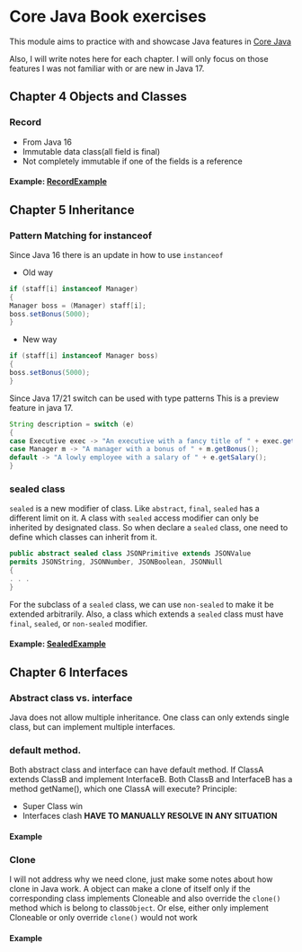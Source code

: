 # Core Java Book exercises

This module aims to practice with and showcase Java features in [Core Java](https://www.oreilly.com/library/view/core-java-volume/9780137673810/)

Also, I will write notes here for each chapter. I will only focus on those features I was not familiar with or are new
in Java 17.

## Chapter 4 Objects and Classes
### Record
- From Java 16
- Immutable data class(all field is final)
- Not completely immutable if one of the fields is a reference

#### Example: [RecordExample](https://github.com/macknever/demoRepo/blob/master/exercises/src/main/java/com/lawrence/corejava/objectsandclasses/RecordExample.java)

## Chapter 5 Inheritance
### Pattern Matching for instanceof

Since Java 16 there is an update in how to use `instanceof`

- Old way
```java
if (staff[i] instanceof Manager)
{
Manager boss = (Manager) staff[i];
boss.setBonus(5000);
}
```

- New way
```java
if (staff[i] instanceof Manager boss)
{
boss.setBonus(5000);
}
```

Since Java 17/21 switch can be used with type patterns
This is a preview feature in java 17.
```java
String description = switch (e)
{
case Executive exec -> "An executive with a fancy title of " + exec.getTitle();
case Manager m -> "A manager with a bonus of " + m.getBonus();
default -> "A lowly employee with a salary of " + e.getSalary();
}
```

### sealed class

`sealed` is a new modifier of class. Like `abstract`, `final`, `sealed` has a different limit on it. A class with `sealed`
access modifier can only be inherited by designated class. So when declare a `sealed` class, one need to define which classes can inherit from it.

```java
public abstract sealed class JSONPrimitive extends JSONValue
permits JSONString, JSONNumber, JSONBoolean, JSONNull
{
. . .
}
```

For the subclass of a `sealed` class, we can use `non-sealed` to make it be extended arbitrarily. Also, a class which extends a `sealed` class must have 
`final`, `sealed`, or `non-sealed` modifier.

#### Example: [SealedExample](https://github.com/macknever/demoRepo/tree/master/exercises/src/main/java/com/lawrence/corejava/inheritance/sealed)

## Chapter 6 Interfaces

### Abstract class vs. interface
Java does not allow multiple inheritance. One class can only extends single class, but can implement multiple interfaces.

### default method.
Both abstract class and interface can have default method. If ClassA extends ClassB and implement InterfaceB. Both ClassB 
and InterfaceB has a method getName(), which one ClassA will execute? Principle:
- Super Class win
- Interfaces clash
**HAVE TO MANUALLY RESOLVE IN ANY SITUATION**

#### Example

### Clone

I will not address why we need clone, just make some notes about how clone in Java work.
A object can make a clone of itself only if the corresponding class implements Cloneable and also override the `clone()`
method which is belong to class`Object`. Or else,  either only implement Cloneable or only override `clone()` would not work

#### Example
